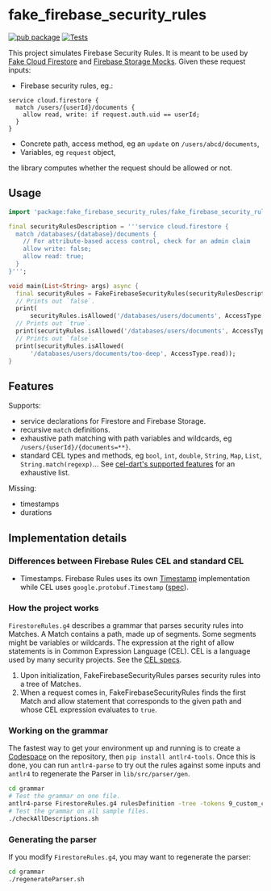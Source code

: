 # fake_firebase_security_rules

[![pub package](https://img.shields.io/pub/v/fake_firebase_security_rules.svg)](https://pub.dartlang.org/packages/fake_firebase_security_rules)
[![Tests](https://github.com/atn832/fake_firebase_security_rules/actions/workflows/dart.yml/badge.svg)](https://github.com/atn832/fake_firebase_security_rules/actions/workflows/dart.yml)

This project simulates Firebase Security Rules. It is meant to be used by [Fake Cloud Firestore](https://pub.dev/packages/fake_cloud_firestore) and [Firebase Storage Mocks](https://pub.dev/packages/firebase_storage_mocks). Given these request inputs:

* Firebase security rules, eg.:

```
service cloud.firestore {
  match /users/{userId}/documents {
    allow read, write: if request.auth.uid == userId;
  }
}
```

* Concrete path, access method, eg an `update` on `/users/abcd/documents`,
* Variables, eg `request` object,

the library computes whether the request should be allowed or not.

## Usage

```dart
import 'package:fake_firebase_security_rules/fake_firebase_security_rules.dart';

final securityRulesDescription = '''service cloud.firestore {
  match /databases/{database}/documents {
    // For attribute-based access control, check for an admin claim
    allow write: false;
    allow read: true;
  }
}''';

void main(List<String> args) async {
  final securityRules = FakeFirebaseSecurityRules(securityRulesDescription);
  // Prints out `false`.
  print(
      securityRules.isAllowed('/databases/users/documents', AccessType.write));
  // Prints out `true`.
  print(securityRules.isAllowed('/databases/users/documents', AccessType.read));
  // Prints out `false`.
  print(securityRules.isAllowed(
      '/databases/users/documents/too-deep', AccessType.read));
}
```

## Features

Supports:

* service declarations for Firestore and Firebase Storage.
* recursive `match` definitions.
* exhaustive path matching with path variables and wildcards, eg `/users/{userId}/{documents=**}`.
* standard CEL types and methods, eg `bool`, `int`, `double`, `String`, `Map`, `List`, `String.match(regexp)`... See [cel-dart's supported features](https://pub.dev/packages/cel#features) for an exhaustive list.

Missing:

* timestamps
* durations

## Implementation details

### Differences between Firebase Rules CEL and standard CEL

* Timestamps. Firebase Rules uses its own [Timestamp](https://firebase.google.com/docs/reference/rules/rules.Timestamp)
 implementation while CEL uses `google.protobuf.Timestamp` ([spec](https://github.com/google/cel-spec/blob/master/doc/langdef.md#abstract-types)).

### How the project works

`FirestoreRules.g4` describes a grammar that parses security rules into Matches. A Match contains a path, made up of segments. Some segments might be variables or wildcards. The expression at the right of allow statements is in Common Expression Language (CEL). CEL is a language used by many security projects. See the [CEL specs](https://github.com/google/cel-spec).

1. Upon initialization, FakeFirebaseSecurityRules parses security rules into a tree of Matches.
1. When a request comes in, FakeFirebaseSecurityRules finds the first Match and allow statement that corresponds to the given path and whose CEL expression evaluates to `true`.

### Working on the grammar

The fastest way to get your environment up and running is to create a [Codespace](https://github.com/features/codespaces) on the repository, then `pip install antlr4-tools`. Once this is done, you can run `antlr4-parse` to try out the rules against some inputs and `antlr4` to regenerate the Parser in `lib/src/parser/gen`.

```sh
cd grammar
# Test the grammar on one file.
antlr4-parse FirestoreRules.g4 rulesDefinition -tree -tokens 9_custom_claims.txt
# Test the grammar on all sample files.
./checkAllDescriptions.sh
```

### Generating the parser

If you modify `FirestoreRules.g4`, you may want to regenerate the parser:

```sh
cd grammar
./regenerateParser.sh
```
